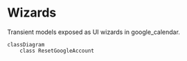 # Wizards

Transient models exposed as UI wizards in google_calendar.

```mermaid
classDiagram
    class ResetGoogleAccount
```
